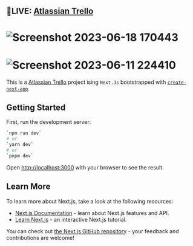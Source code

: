 ## 🔴LIVE: [Atlassian Trello](https://atlassian-trello.vercel.app/)

# ![Screenshot 2023-06-18 170443](https://github.com/tazheeb-shamsi/atlassian-trello/assets/94049470/45a403bd-a563-48f9-86fd-41de3f178df0)

# ![Screenshot 2023-06-11 224410](https://github.com/tazheeb-shamsi/atlassian-trello/assets/94049470/4af06015-8edd-464e-aa1b-3abe1d2e410f)

This is a [Atlassian Trello](https://atlassian-trello.vercel.app/) project ising `Next.Js` bootstrapped with [`create-next-app`](https://github.com/vercel/next.js/tree/canary/packages/create-next-app).

## Getting Started

First, run the development server:

```bash
`npm run dev`
# or
`yarn dev`
# or
`pnpm dev`
```

Open [http://localhost:3000](http://localhost:3000) with your browser to see the result.




## Learn More

To learn more about Next.js, take a look at the following resources:

- [Next.js Documentation](https://nextjs.org/docs) - learn about Next.js features and API.
- [Learn Next.js](https://nextjs.org/learn) - an interactive Next.js tutorial.

You can check out [the Next.js GitHub repository](https://github.com/vercel/next.js/) - your feedback and contributions are welcome!


